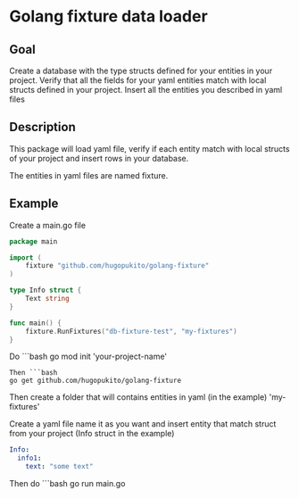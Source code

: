 # Golang fixture data loader

## Goal

Create a database with the type structs defined for your entities in your project.
Verify that all the fields for your yaml entities match with local structs defined in your project.
Insert all the entities you described in yaml files

## Description

This package will load yaml file, verify if each entity match with local structs of your project and insert rows in your database.

The entities in yaml files are named fixture.

## Example

Create a main.go file

```go
package main

import (
	fixture "github.com/hugopukito/golang-fixture"
)

type Info struct {
	Text string
}

func main() {
	fixture.RunFixtures("db-fixture-test", "my-fixtures")
}
```

Do ```bash 
go mod init 'your-project-name'
```
Then ```bash
go get github.com/hugopukito/golang-fixture
```

Then create a folder that will contains entities in yaml (in the example) 'my-fixtures'

Create a yaml file name it as you want and insert entity that match struct from your project (Info struct in the example)

```yaml
Info:
  info1:
    text: "some text"
```

Then do ```bash 
go run main.go
```
